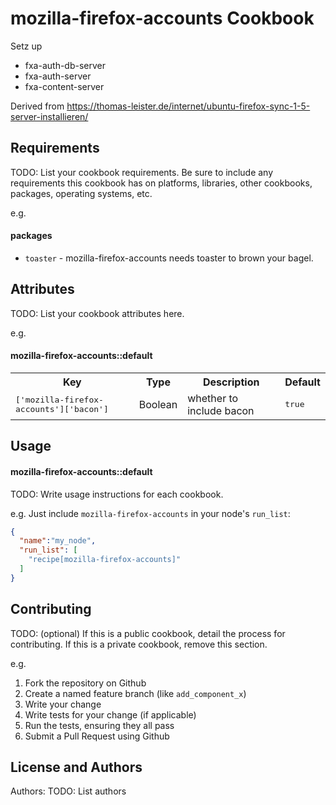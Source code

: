 mozilla-firefox-accounts Cookbook
=================================

Setz up
- fxa-auth-db-server
- fxa-auth-server
- fxa-content-server


Derived from https://thomas-leister.de/internet/ubuntu-firefox-sync-1-5-server-installieren/

Requirements
------------
TODO: List your cookbook requirements. Be sure to include any requirements this cookbook has on platforms, libraries, other cookbooks, packages, operating systems, etc.

e.g.
#### packages
- `toaster` - mozilla-firefox-accounts needs toaster to brown your bagel.

Attributes
----------
TODO: List your cookbook attributes here.

e.g.
#### mozilla-firefox-accounts::default
<table>
  <tr>
    <th>Key</th>
    <th>Type</th>
    <th>Description</th>
    <th>Default</th>
  </tr>
  <tr>
    <td><tt>['mozilla-firefox-accounts']['bacon']</tt></td>
    <td>Boolean</td>
    <td>whether to include bacon</td>
    <td><tt>true</tt></td>
  </tr>
</table>

Usage
-----
#### mozilla-firefox-accounts::default
TODO: Write usage instructions for each cookbook.

e.g.
Just include `mozilla-firefox-accounts` in your node's `run_list`:

```json
{
  "name":"my_node",
  "run_list": [
    "recipe[mozilla-firefox-accounts]"
  ]
}
```

Contributing
------------
TODO: (optional) If this is a public cookbook, detail the process for contributing. If this is a private cookbook, remove this section.

e.g.
1. Fork the repository on Github
2. Create a named feature branch (like `add_component_x`)
3. Write your change
4. Write tests for your change (if applicable)
5. Run the tests, ensuring they all pass
6. Submit a Pull Request using Github

License and Authors
-------------------
Authors: TODO: List authors
